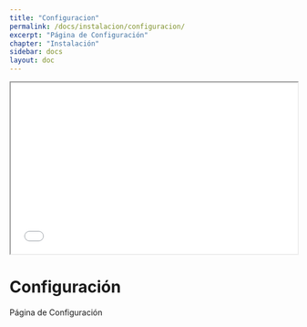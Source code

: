 ```yaml
---
title: "Configuracion"
permalink: /docs/instalacion/configuracion/
excerpt: "Página de Configuración"
chapter: "Instalación" 
sidebar: docs
layout: doc
---
```



<iframe
  src="[https://aes-supporchart-node.azurewebsites.net]/"
  style="width:100%; height:300px;"
></iframe>


# Configuración

Página de Configuración
